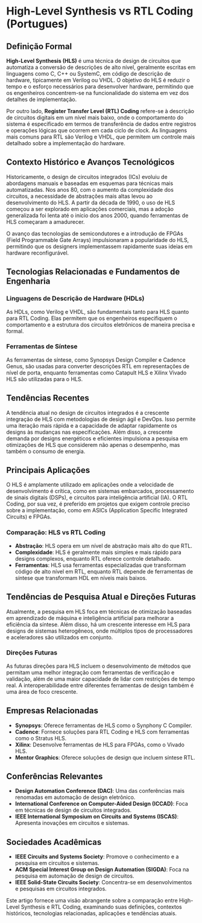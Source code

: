 # High-Level Synthesis vs RTL Coding (Portugues)

## Definição Formal

**High-Level Synthesis (HLS)** é uma técnica de design de circuitos que automatiza a conversão de descrições de alto nível, geralmente escritas em linguagens como C, C++ ou SystemC, em código de descrição de hardware, tipicamente em Verilog ou VHDL. O objetivo do HLS é reduzir o tempo e o esforço necessários para desenvolver hardware, permitindo que os engenheiros concentrem-se na funcionalidade do sistema em vez dos detalhes de implementação.

Por outro lado, **Register Transfer Level (RTL) Coding** refere-se à descrição de circuitos digitais em um nível mais baixo, onde o comportamento do sistema é especificado em termos de transferência de dados entre registros e operações lógicas que ocorrem em cada ciclo de clock. As linguagens mais comuns para RTL são Verilog e VHDL, que permitem um controle mais detalhado sobre a implementação do hardware.

## Contexto Histórico e Avanços Tecnológicos

Historicamente, o design de circuitos integrados (ICs) evoluiu de abordagens manuais e baseadas em esquemas para técnicas mais automatizadas. Nos anos 80, com o aumento da complexidade dos circuitos, a necessidade de abstrações mais altas levou ao desenvolvimento do HLS. A partir da década de 1990, o uso de HLS começou a ser explorado em aplicações comerciais, mas a adoção generalizada foi lenta até o início dos anos 2000, quando ferramentas de HLS começaram a amadurecer.

O avanço das tecnologias de semicondutores e a introdução de FPGAs (Field Programmable Gate Arrays) impulsionaram a popularidade do HLS, permitindo que os designers implementassem rapidamente suas ideias em hardware reconfigurável.

## Tecnologias Relacionadas e Fundamentos de Engenharia

### Linguagens de Descrição de Hardware (HDLs)

As HDLs, como Verilog e VHDL, são fundamentais tanto para HLS quanto para RTL Coding. Elas permitem que os engenheiros especifiquem o comportamento e a estrutura dos circuitos eletrônicos de maneira precisa e formal.

### Ferramentas de Síntese

As ferramentas de síntese, como Synopsys Design Compiler e Cadence Genus, são usadas para converter descrições RTL em representações de nível de porta, enquanto ferramentas como Catapult HLS e Xilinx Vivado HLS são utilizadas para o HLS.

## Tendências Recentes

A tendência atual no design de circuitos integrados é a crescente integração de HLS com metodologias de design ágil e DevOps. Isso permite uma iteração mais rápida e a capacidade de adaptar rapidamente os designs às mudanças nas especificações. Além disso, a crescente demanda por designs energéticos e eficientes impulsiona a pesquisa em otimizações de HLS que considerem não apenas o desempenho, mas também o consumo de energia.

## Principais Aplicações

O HLS é amplamente utilizado em aplicações onde a velocidade de desenvolvimento é crítica, como em sistemas embarcados, processamento de sinais digitais (DSPs), e circuitos para inteligência artificial (IA). O RTL Coding, por sua vez, é preferido em projetos que exigem controle preciso sobre a implementação, como em ASICs (Application Specific Integrated Circuits) e FPGAs.

### Comparação: HLS vs RTL Coding

- **Abstração**: HLS opera em um nível de abstração mais alto do que RTL.
- **Complexidade**: HLS é geralmente mais simples e mais rápido para designs complexos, enquanto RTL oferece controle detalhado.
- **Ferramentas**: HLS usa ferramentas especializadas que transformam código de alto nível em RTL, enquanto RTL depende de ferramentas de síntese que transformam HDL em níveis mais baixos.

## Tendências de Pesquisa Atual e Direções Futuras

Atualmente, a pesquisa em HLS foca em técnicas de otimização baseadas em aprendizado de máquina e inteligência artificial para melhorar a eficiência da síntese. Além disso, há um crescente interesse em HLS para designs de sistemas heterogêneos, onde múltiplos tipos de processadores e aceleradores são utilizados em conjunto.

### Direções Futuras

As futuras direções para HLS incluem o desenvolvimento de métodos que permitam uma melhor integração com ferramentas de verificação e validação, além de uma maior capacidade de lidar com restrições de tempo real. A interoperabilidade entre diferentes ferramentas de design também é uma área de foco crescente.

## Empresas Relacionadas

- **Synopsys**: Oferece ferramentas de HLS como o Synphony C Compiler.
- **Cadence**: Fornece soluções para RTL Coding e HLS com ferramentas como o Stratus HLS.
- **Xilinx**: Desenvolve ferramentas de HLS para FPGAs, como o Vivado HLS.
- **Mentor Graphics**: Oferece soluções de design que incluem síntese RTL.

## Conferências Relevantes

- **Design Automation Conference (DAC)**: Uma das conferências mais renomadas em automação de design eletrônico.
- **International Conference on Computer-Aided Design (ICCAD)**: Foca em técnicas de design de circuitos integrados.
- **IEEE International Symposium on Circuits and Systems (ISCAS)**: Apresenta inovações em circuitos e sistemas.

## Sociedades Acadêmicas

- **IEEE Circuits and Systems Society**: Promove o conhecimento e a pesquisa em circuitos e sistemas.
- **ACM Special Interest Group on Design Automation (SIGDA)**: Foca na pesquisa em automação de design de circuitos.
- **IEEE Solid-State Circuits Society**: Concentra-se em desenvolvimentos e pesquisas em circuitos integrados.

Este artigo fornece uma visão abrangente sobre a comparação entre High-Level Synthesis e RTL Coding, examinando suas definições, contextos históricos, tecnologias relacionadas, aplicações e tendências atuais.